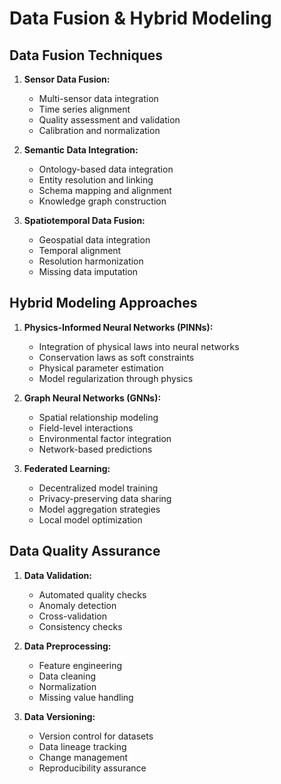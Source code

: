 # Data Fusion & Hybrid Modeling

## Data Fusion Techniques

1.  **Sensor Data Fusion:**
    *   Multi-sensor data integration
    *   Time series alignment
    *   Quality assessment and validation
    *   Calibration and normalization

2.  **Semantic Data Integration:**
    *   Ontology-based data integration
    *   Entity resolution and linking
    *   Schema mapping and alignment
    *   Knowledge graph construction

3.  **Spatiotemporal Data Fusion:**
    *   Geospatial data integration
    *   Temporal alignment
    *   Resolution harmonization
    *   Missing data imputation

## Hybrid Modeling Approaches

1.  **Physics-Informed Neural Networks (PINNs):**
    *   Integration of physical laws into neural networks
    *   Conservation laws as soft constraints
    *   Physical parameter estimation
    *   Model regularization through physics

2.  **Graph Neural Networks (GNNs):**
    *   Spatial relationship modeling
    *   Field-level interactions
    *   Environmental factor integration
    *   Network-based predictions

3.  **Federated Learning:**
    *   Decentralized model training
    *   Privacy-preserving data sharing
    *   Model aggregation strategies
    *   Local model optimization

## Data Quality Assurance

1.  **Data Validation:**
    *   Automated quality checks
    *   Anomaly detection
    *   Cross-validation
    *   Consistency checks

2.  **Data Preprocessing:**
    *   Feature engineering
    *   Data cleaning
    *   Normalization
    *   Missing value handling

3.  **Data Versioning:**
    *   Version control for datasets
    *   Data lineage tracking
    *   Change management
    *   Reproducibility assurance
